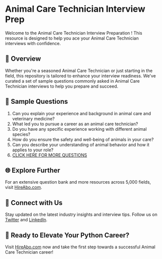 # Animal Care Technician Interview Prep

Welcome to the Animal Care Technician Interview Preparation ! This resource is designed to help you ace your Animal Care Technician interviews with confidence.

## 🚀 Overview

Whether you're a seasoned Animal Care Technician or just starting in the field, this repository is tailored to enhance your interview readiness. We've curated a set of sample questions commonly asked in Animal Care Technician interviews to help you prepare and succeed.

## 📝 Sample Questions

1. Can you explain your experience and background in animal care and veterinary medicine?
2. What led you to pursue a career as an animal care technician?
3. Do you have any specific experience working with different animal species?
4. How do you ensure the safety and well-being of animals in your care?
5. Can you describe your understanding of animal behavior and how it applies to your role?
6. [CLICK HERE FOR MORE QUESTIONS](https://hireabo.com/job/24_1_20/Animal%20Care%20Technician)

## 🌐 Explore Further

For an extensive question bank and more resources across 5,000 fields, visit [HireAbo.com](https://www.hireabo.com).

## 📱 Connect with Us

Stay updated on the latest industry insights and interview tips. Follow us on [Twitter](https://twitter.com/hireabo) and [LinkedIn](https://www.linkedin.com/in/hire-abo-3609972a8/).

## 🚀 Ready to Elevate Your Python Career?

Visit [HireAbo.com](https://www.hireabo.com) now and take the first step towards a successful Animal Care Technician career!